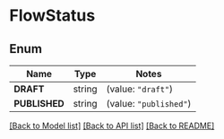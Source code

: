 # FlowStatus

## Enum

Name | Type | Notes
------------ | ------------- | -------------
**DRAFT** | string | (value: `"draft"`)
**PUBLISHED** | string | (value: `"published"`)


[[Back to Model list]](../README.md#documentation-for-models) [[Back to API list]](../README.md#documentation-for-api-endpoints) [[Back to README]](../README.md)


